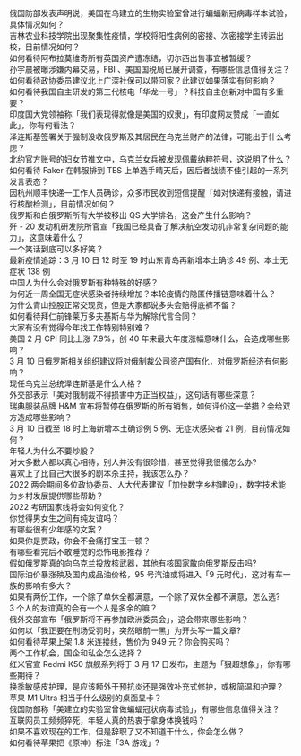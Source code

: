俄国防部发表声明说，美国在乌建立的生物实验室曾进行蝙蝠新冠病毒样本试验，具体情况如何？  
吉林农业科技学院出现聚集性疫情，学校将阳性病例的密接、次密接学生转运出校，目前情况如何？  
如何看待阿布拉莫维奇所有英国资产遭冻结，切尔西出售事宜被暂缓？  
孙宇晨被曝涉嫌内幕交易，FBI 、美国国税局已展开调查，有哪些信息值得关注？  
如何看待政协委员建议北上广深社保可以带回家？此建议如果落实有何影响？  
如何看待我国自主研发的第三代核电「华龙一号」？科技自主创新对中国有多重要？  
印度国大党领袖称「我们表现得就像是美国的奴隶」，有印度网友赞成「一直如此」，你有何看法？  
泽连斯基签署关于强制没收俄罗斯及其居民在乌克兰财产的法律，可能出于什么考虑？  
北约官方账号的妇女节推文中，乌克兰女兵被发现佩戴纳粹符号，这说明了什么？  
如何看待 Faker 在韩服排到 TES 上单选手晴天后，因后者战绩不佳引起的一系列发言表态？  
因杭州顺丰快递一工作人员确诊，众多市民收到短信提醒「如对快递有接触，请进行核酸检测」，目前情况如何？  
俄罗斯和白俄罗斯所有大学被移出 QS 大学排名，这会产生什么影响？  
歼 - 20 发动机研发院所官宣「我国已经具备了解决航空发动机非常复杂问题的能力」，这意味着什么？  
一个笑话到底可以多好笑？  
最新疫情追踪：3 月 10 日 12 时至 19 时山东青岛再新增本土确诊 49 例、本土无症状 138 例  
中国人为什么会对俄罗斯有种特殊的好感？  
为何近一周全国无症状感染者持续增加？本轮疫情的隐匿传播链意味着什么？  
为什么青山控股正常交现货，但是大家都说多头会赔得底裤不留？  
如何看待拜仁前锋莱万多夫基斯与华为解除代言合同？  
大家有没有觉得今年找工作特别特别难？  
美国 2 月 CPI  同比上涨 7.9%，创 40 年来最大年度涨幅意味什么，会造成哪些影响？  
3 月 10 日俄罗斯相关组织建议将对俄制裁公司资产国有化，对俄罗斯经济有何影响？  
现任乌克兰总统泽连斯基是什么人格？  
外交部表示「美对俄制裁不得损害中方正当权益」，这句话有哪些深意？  
瑞典服装品牌 H&M 宣布将暂停在俄罗斯的所有销售，如何评价这一举措？会给双方造成哪些影响？  
3 月 10 日截至 18 时上海新增本土确诊例 5 例、无症状感染者 21 例，目前情况如何？  
年轻人为什么不要炒股？  
对大多数人都以真心相待，别人并没有很珍惜，甚至觉得我很傻怎么办?  
喜欢上了比自己大很多的剧本杀主持，我该怎么办？  
2022 两会期间多位政协委员、人大代表建议「加快数字乡村建设」，数字技术能为乡村发展提供哪些帮助？  
2022 考研国家线将会如何变化？  
你觉得男女生之间有纯友谊吗？  
有哪些很有少年感的文案？  
如果你是贾政，你会不会痛打宝玉一顿？  
有哪些看完后不敢睡觉的恐怖电影推荐？  
假如俄罗斯真的向乌克兰投放核武器，其他有核国家敢向俄罗斯反击吗?  
国际油价暴涨殃及国内成品油价格，95 号汽油或将进入「9 元时代」，这对有车一族的影响有多大？  
如果有两份工作，一个除了单休全都满意，一个除了双休全都不满意，怎么选?  
3 个人的友谊真的会有一个人是多余的嘛？  
俄外交部宣布「俄罗斯将不再参加欧洲委员会」，这会带来哪些影响？  
如何以「我正要在刑场受罚时，突然眼前一黑」为开头写一篇文章?  
如何看待苹果上架 1.8 米连接线，售价为 949 元？你会购买吗？  
两个工作机会，国企和私企怎么选择？  
红米官宣 Redmi K50 旗舰系列将于 3 月 17 日发布，主题为「狠超想象」，你有哪些期待？  
换季敏感皮护理，是应该额外干预抗炎还是强效补充式修护，或极简温和护理？  
苹果 M1 Ultra 相当于什么级别的桌面显卡？  
俄国防部称「美建立的实验室曾做蝙蝠冠状病毒试验」，有哪些信息值得关注？  
互联网员工频频猝死，年轻人真的热衷于拿身体换钱吗？  
如果不喜欢现在的工作，但是辞职了又不知道干什么，你会怎么做？  
如何看待苹果把《原神》标注「3A 游戏」?  
